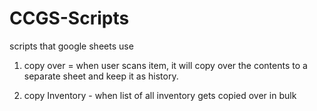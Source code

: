 # CCGS-Scripts
scripts that google sheets use

1) copy over = when user scans item, it will copy over the contents to a separate sheet and keep it as history.

2) copy Inventory - when list of all inventory gets copied over in bulk